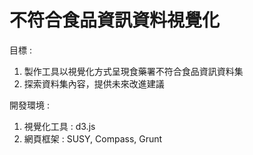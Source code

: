 不符合食品資訊資料視覺化
=======================  

目標 :   
1. 製作工具以視覺化方式呈現食藥署不符合食品資訊資料集   
2. 探索資料集內容，提供未來改進建議  

開發環境 :   
1. 視覺化工具 : d3.js  
2. 網頁框架 : SUSY, Compass, Grunt  
